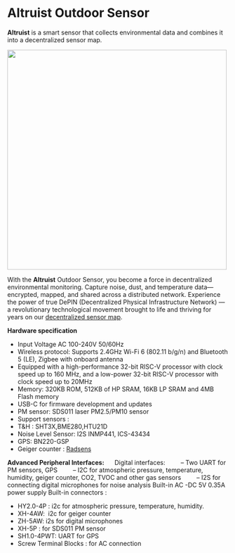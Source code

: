# Altruist Outdoor Sensor

**Altruist** is a smart sensor that collects environmental data and combines it into a decentralized sensor map.

<img src="https://github.com/airalab/hardware/blob/main/Altruist/ESP32C3/Img/3D-view-Altruist-title.png" width="500px">

With the **Altruist** Outdoor Sensor, you become a force in decentralized environmental monitoring. Capture noise, dust, and temperature data—encrypted, mapped, and shared across a distributed network.
Experience the power of true DePIN (Decentralized Physical Infrastructure Network) — a revolutionary technological movement brought to life and thriving for years on our [decentralized sensor map](https://sensors.social/).

**Hardware specification**
- Input Voltage  AC 100-240V 50/60Hz
- Wireless protocol: Supports 2.4GHz Wi-Fi 6 (802.11 b/g/n) and Bluetooth 5 (LE), Zigbee with onboard antenna
- Equipped with a high-performance 32-bit RISC-V processor with clock speed up to 160 MHz, and a low-power 32-bit RISC-V processor with clock speed up to 20MHz
- Memory: 320KB ROM, 512KB of HP SRAM, 16KB LP SRAM and 4MB Flash memory
- USB-C for firmware development and updates
- PM sensor: SDS011 laser PM2.5/PM10 sensor
- Support sensors : 
-  T&H : SHT3X,BME280,HTU21D
- Noise Level Sensor:  I2S INMP441, ICS-43434
- GPS: BN220-GSP
- Geiger counter : [Radsens](https://github.com/climateguard/RadSens)

**Advanced Peripheral Interfaces:**
     Digital interfaces:
        – Two UART for PM sensors, GPS
        – I2C for atmospheric pressure, temperature, humidity, geiger counter, CO2, TVOC and other gas sensors
        – I2S for connecting digital microphones for noise analysis
Built-in AC -DC 5V 0.35A power supply
Built-in connectors :
- HY2.0-4P : i2c for atmospheric pressure, temperature, humidity.
- XH-4AW:  i2c for geiger counter
- ZH-5AW: i2s for digital microphones
- XH-5P : for SDS011 PM sensor
- SH1.0-4PWT: UART for GPS
- Screw Terminal Blocks : for AC connection